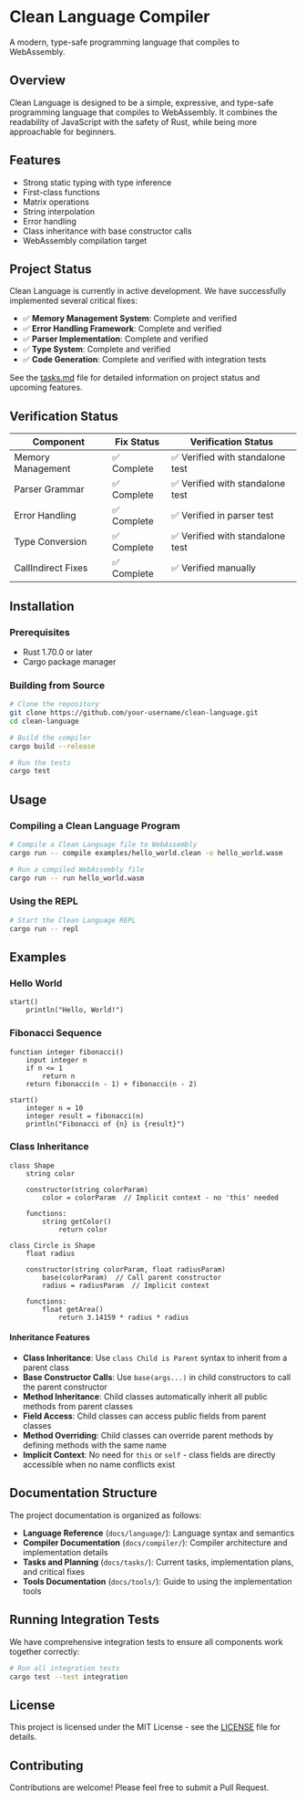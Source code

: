 # Clean Language Compiler

A modern, type-safe programming language that compiles to WebAssembly.

## Overview

Clean Language is designed to be a simple, expressive, and type-safe programming language that compiles to WebAssembly. It combines the readability of JavaScript with the safety of Rust, while being more approachable for beginners.

## Features

- Strong static typing with type inference
- First-class functions
- Matrix operations
- String interpolation
- Error handling
- Class inheritance with base constructor calls
- WebAssembly compilation target

## Project Status

Clean Language is currently in active development. We have successfully implemented several critical fixes:

- ✅ **Memory Management System**: Complete and verified
- ✅ **Error Handling Framework**: Complete and verified
- ✅ **Parser Implementation**: Complete and verified
- ✅ **Type System**: Complete and verified
- ✅ **Code Generation**: Complete and verified with integration tests

See the [tasks.md](docs/tasks/tasks.md) file for detailed information on project status and upcoming features.

## Verification Status

| Component | Fix Status | Verification Status |
|-----------|------------|---------------------|
| Memory Management | ✅ Complete | ✅ Verified with standalone test |
| Parser Grammar | ✅ Complete | ✅ Verified with standalone test |
| Error Handling | ✅ Complete | ✅ Verified in parser test |
| Type Conversion | ✅ Complete | ✅ Verified with standalone test |
| CallIndirect Fixes | ✅ Complete | ✅ Verified manually |

## Installation

### Prerequisites

- Rust 1.70.0 or later
- Cargo package manager

### Building from Source

```bash
# Clone the repository
git clone https://github.com/your-username/clean-language.git
cd clean-language

# Build the compiler
cargo build --release

# Run the tests
cargo test
```

## Usage

### Compiling a Clean Language Program

```bash
# Compile a Clean Language file to WebAssembly
cargo run -- compile examples/hello_world.clean -o hello_world.wasm

# Run a compiled WebAssembly file
cargo run -- run hello_world.wasm
```

### Using the REPL

```bash
# Start the Clean Language REPL
cargo run -- repl
```

## Examples

### Hello World

```clean
start()
    println("Hello, World!")
```

### Fibonacci Sequence

```clean
function integer fibonacci()
    input integer n
    if n <= 1
        return n
    return fibonacci(n - 1) + fibonacci(n - 2)

start()
    integer n = 10
    integer result = fibonacci(n)
    println("Fibonacci of {n} is {result}")
```

### Class Inheritance

```clean
class Shape
    string color
    
    constructor(string colorParam)
        color = colorParam  // Implicit context - no 'this' needed
    
    functions:
        string getColor()
            return color

class Circle is Shape
    float radius
    
    constructor(string colorParam, float radiusParam)
        base(colorParam)  // Call parent constructor
        radius = radiusParam  // Implicit context
    
    functions:
        float getArea()
            return 3.14159 * radius * radius
```

#### Inheritance Features

- **Class Inheritance**: Use `class Child is Parent` syntax to inherit from a parent class
- **Base Constructor Calls**: Use `base(args...)` in child constructors to call the parent constructor
- **Method Inheritance**: Child classes automatically inherit all public methods from parent classes
- **Field Access**: Child classes can access public fields from parent classes
- **Method Overriding**: Child classes can override parent methods by defining methods with the same name
- **Implicit Context**: No need for `this` or `self` - class fields are directly accessible when no name conflicts exist

## Documentation Structure

The project documentation is organized as follows:

- **Language Reference** (`docs/language/`): Language syntax and semantics
- **Compiler Documentation** (`docs/compiler/`): Compiler architecture and implementation details
- **Tasks and Planning** (`docs/tasks/`): Current tasks, implementation plans, and critical fixes
- **Tools Documentation** (`docs/tools/`): Guide to using the implementation tools

## Running Integration Tests

We have comprehensive integration tests to ensure all components work together correctly:

```bash
# Run all integration tests
cargo test --test integration
```

## License

This project is licensed under the MIT License - see the [LICENSE](LICENSE) file for details.

## Contributing

Contributions are welcome! Please feel free to submit a Pull Request. 